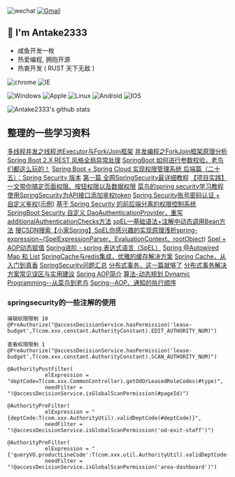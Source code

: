  <a>![wechat](https://img.shields.io/badge/wechat-DogLai8Huang-666666?style=for-the-badge&logo=wechat&logoColor=ffffff&labelColor=7BB32E)</a> <a href="mailto:antake2333@gmail.com">![Gmail](https://img.shields.io/badge/Gmail-Antake2333@gmail.com-666666?style=for-the-badge&logo=gmail&logoColor=ffffff&labelColor=D14836)</a>

## 🍕 I'm Antake2333

* 咸鱼开发一枚
* 热爱编程, 拥抱开源
* 热衷开发 ( RUST 天下无敌 )


 ![chrome](https://img.shields.io/badge/-chrome-4285F4?style=for-the-badge&logo=google-chrome&logoColor=ffffff) ![IE](https://img.shields.io/badge/IE-0076D6?style=for-the-badge&logo=internet-explorer&logoColor=ffffff)

![Windows](https://img.shields.io/badge/-Windows-0078D6?style=for-the-badge&logo=Windows&logoColor=ffffff) ![Apple](https://img.shields.io/badge/-Apple-999999?style=for-the-badge&logo=Apple&logoColor=ffffff) ![Linux](https://img.shields.io/badge/-Linux-FCC624?style=for-the-badge&logo=Linux&logoColor=222222) ![Android](https://img.shields.io/badge/-Android-3DDC84?style=for-the-badge&logo=Android&logoColor=222222) ![IOS](https://img.shields.io/badge/-IOS-000000?style=for-the-badge&logo=IOS&logoColor=ffffff)

<!-- ### Feature

![golang](https://img.shields.io/badge/golang-000000.svg?&style=for-the-badge&logo=deno&logoColor=ffffff)
![rust](https://img.shields.io/badge/rust-0175C2.svg?&style=for-the-badge&logo=dart&logoColor=ffffff)
![flutter](https://img.shields.io/badge/flutter-02569B.svg?&style=for-the-badge&logo=flutter&logoColor=ffffff) -->

![Antake2333's github stats](https://github-readme-stats.vercel.app/api?username=Antake2333&show_icons=true&count_private=true&line_height=40)




## 整理的一些学习资料
[多线程并发之线程池Executor与Fork/Join框架](https://blog.csdn.net/j080624/article/details/82888787)
[并发编程之ForkJoin框架原理分析](https://developer.51cto.com/article/635205.html)
[Spring Boot 2.X REST 风格全局异常处理](https://blog.csdn.net/Mrqiang9001/article/details/103351308)
[SpringBoot 如何进行参数校验，老鸟们都这么玩的！](https://www.cnblogs.com/jianzh5/p/15131121.html)
[Spring Boot + Spring Cloud 实现权限管理系统 后端篇（二十五）：Spring Security 版本](https://www.cnblogs.com/xifengxiaoma/p/9987278.html)
[第一篇 全网SpringSecurity最详细教程](https://blog.csdn.net/Wang________/article/details/118520797)
[【项目实践】一文带你搞定页面权限、按钮权限以及数据权限](https://segmentfault.com/a/1190000038183926)
[菜鸟的spring security学习教程](https://blog.csdn.net/qq_40298902/article/details/106433192)
[使用SpringSecurity为API接口添加鉴权token](https://blog.csdn.net/WiLL_XS/article/details/104894724)
[Spring Security账号密码认证 + 自定义鉴权(示例)](https://blog.csdn.net/justry_deng/article/details/105414094)
[基于 Spring Security 的前后端分离的权限控制系统](https://www.cnblogs.com/cjsblog/p/14904861.html)
[SpringBoot Security 自定义 DaoAuthenticationProvider，重写additionalAuthenticationChecks方法]()
[spEL—基础语法+注解中动态调用Bean方法](https://www.jianshu.com/p/14e54863faae)
[搜CSDN搜索【小家Spring】SpEL你感兴趣的实现原理浅析spring-expression~(SpelExpressionParser、EvaluationContext、rootObject)](https://blog.csdn.net/f641385712/article/details/90812967)
[Spel + AOP动态赋值](https://blog.csdn.net/u013161278/article/details/110480677)
[Spring进阶 - spring 表达式语言（SpEL）](https://halelu.github.io/2020/06/spring-5/)
[Spring @Autowired Map 和 List](https://blog.csdn.net/qq_32867467/article/details/82944196)
[SpringCache与redis集成，优雅的缓存解决方案](https://www.cnblogs.com/chenkeyu/p/8028781.html)
[Spring Cache，从入门到真香](https://webcache.googleusercontent.com/search?q=cache:UWWMWcSDvBIJ:https://zhuanlan.zhihu.com/p/266804094+&cd=2&hl=zh-CN&ct=clnk)
[SpringSecurity问题汇总](https://bibichuan.github.io/posts/76eb5ccc.html)
[分布式事务，这一篇就够了](https://xiaomi-info.github.io/2020/01/02/distributed-transaction/)
[分布式事务解决方案常见误区与实用建议](https://webcache.googleusercontent.com/search?q=cache:pODi8mPIAD0J:https://dbaplus.cn/news-141-3441-1.html+&cd=5&hl=zh-CN&ct=clnk)
[Spring AOP简介](https://segmentfault.com/a/1190000023695558)
[算法-动态规划 Dynamic Programming--从菜鸟到老鸟](https://blog.csdn.net/u013309870/article/details/75193592?ops_request_misc=%257B%2522request%255Fid%2522%253A%2522163833569016780271534825%2522%252C%2522scm%2522%253A%252220140713.130102334..%2522%257D&request_id=163833569016780271534825&biz_id=0&utm_medium=distribute.pc_search_result.none-task-blog-2~all~top_positive~default-2-75193592.first_rank_v2_pc_rank_v29&utm_term=%E5%8A%A8%E6%80%81%E8%A7%84%E5%88%92&spm=1018.2226.3001.4187)
[Spring--AOP、通知的执行顺序](https://www.cnblogs.com/liaowenhui/p/14164163.html)
### springsecurity的一些注解的使用
```
编辑权限限制 10
@PreAuthorize("@accessDecisionService.hasPermission('lease-budget',T(com.xxx.constant.AuthorityConstant).EDIT_AUTHORITY_NUM)")

查看权限限制 1
@PreAuthorize("@accessDecisionService.hasPermission('lease-budget',T(com.xxx.constant.AuthorityConstant).SCAN_AUTHORITY_NUM)")

@AuthorityPostFilter(
            elExpression = "deptCode=T(com.xxx.CommonController).getOdOrLeasedRoleCodes(#type)",
            needFilter = "!@accessDecisionService.isGlobalScanPermission(#pageId)")

@AuthorityPreFilter(
            elExpression = "{deptCode:T(com.xxx.AuthorityUtil).validDeptCode(#deptCode)}",
            needFilter = "!@accessDecisionService.isGlobalScanPermission('od-exit-staff')")
			
@AuthorityPreFilter(
            elExpression = "{'queryVO.productLineCode':T(com.xxx.util.AuthorityUtil).validDeptCode(#queryVO?.productLineCode)}",
            needFilter = "!@accessDecisionService.isGlobalScanPermission('area-dashboard')")
```
